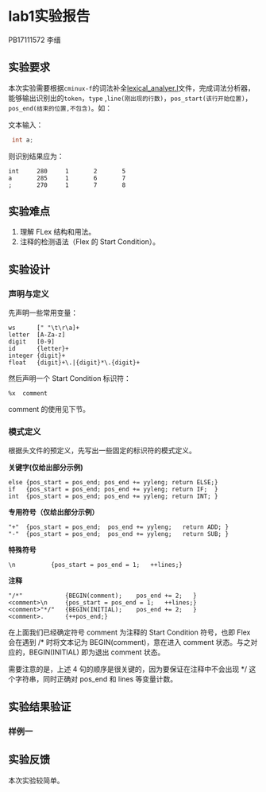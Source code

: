 # lab1实验报告
PB17111572 李缙
## 实验要求

本次实验需要根据`cminux-f`的词法补全[lexical_analyer.l](./src/lexer/lexical_analyzer.l)文件，完成词法分析器，能够输出识别出的`token`，`type` ,`line(刚出现的行数)`，`pos_start(该行开始位置)`，`pos_end(结束的位置,不包含)`。如：

文本输入：

```c
 int a;
```

则识别结果应为：

```shell
int     280     1       2       5
a       285     1       6       7
;       270     1       7       8
```

## 实验难点

1. 理解 FLex 结构和用法。
2. 注释的检测语法（Flex 的 Start Condition）。

## 实验设计

### 声明与定义

先声明一些常用变量：

```
ws      [" "\t\r\a]+
letter  [A-Za-z]
digit   [0-9]
id      {letter}+
integer {digit}+
float   {digit}+\.|{digit}*\.{digit}+
```

然后声明一个 Start Condition 标识符：

```
%x  comment
```

comment 的使用见下节。

### 模式定义

根据头文件的预定义，先写出一些固定的标识符的模式定义。

**关键字(仅给出部分示例)**

```
else {pos_start = pos_end; pos_end += yyleng; return ELSE;}
if   {pos_start = pos_end; pos_end += yyleng; return IF;  }
int  {pos_start = pos_end; pos_end += yyleng; return INT; }
```

**专用符号（仅给出部分示例）**

```
"+"  {pos_start = pos_end;  pos_end += yyleng;   return ADD; }
"-"  {pos_start = pos_end;  pos_end += yyleng;   return SUB; }
```

**特殊符号**

```
\n          {pos_start = pos_end = 1;   ++lines;}
```

**注释**

```
"/*"            {BEGIN(comment);    pos_end += 2;   }
<comment>\n     {pos_start = pos_end = 1;   ++lines;}
<comment>"*/"   {BEGIN(INITIAL);    pos_end += 2;   }
<comment>.      {++pos_end;}
```

在上面我们已经确定符号 comment 为注释的 Start Condition 符号，也即 Flex 会在遇到 /* 时将文本记为 BEGIN(comment)，意在进入 comment 状态。与之对应的，BEGIN(INITIAL) 即为退出 comment 状态。

需要注意的是，上述 4 句的顺序是很关键的，因为要保证在注释中不会出现 */ 这个字符串，同时正确对 pos_end 和 lines 等变量计数。

## 实验结果验证
### 样例一



## 实验反馈

本次实验较简单。